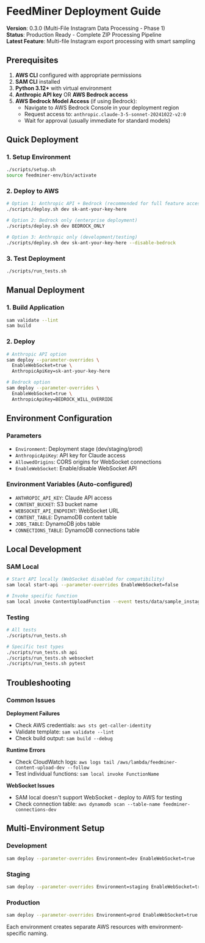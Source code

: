 # FeedMiner Deployment Guide

**Version**: 0.3.0 (Multi-File Instagram Data Processing - Phase 1)  
**Status**: Production Ready - Complete ZIP Processing Pipeline  
**Latest Feature**: Multi-file Instagram export processing with smart sampling

## Prerequisites

1. **AWS CLI** configured with appropriate permissions
2. **SAM CLI** installed
3. **Python 3.12+** with virtual environment
4. **Anthropic API key** OR **AWS Bedrock access**
5. **AWS Bedrock Model Access** (if using Bedrock):
   - Navigate to AWS Bedrock Console in your deployment region
   - Request access to: `anthropic.claude-3-5-sonnet-20241022-v2:0`
   - Wait for approval (usually immediate for standard models)

## Quick Deployment

### 1. Setup Environment
```bash
./scripts/setup.sh
source feedminer-env/bin/activate
```

### 2. Deploy to AWS
```bash
# Option 1: Anthropic API + Bedrock (recommended for full feature access)
./scripts/deploy.sh dev sk-ant-your-key-here

# Option 2: Bedrock only (enterprise deployment)
./scripts/deploy.sh dev BEDROCK_ONLY

# Option 3: Anthropic only (development/testing)
./scripts/deploy.sh dev sk-ant-your-key-here --disable-bedrock
```

### 3. Test Deployment
```bash
./scripts/run_tests.sh
```

## Manual Deployment

### 1. Build Application
```bash
sam validate --lint
sam build
```

### 2. Deploy
```bash
# Anthropic API option
sam deploy --parameter-overrides \
  EnableWebSocket=true \
  AnthropicApiKey=sk-ant-your-key-here

# Bedrock option  
sam deploy --parameter-overrides \
  EnableWebSocket=true \
  AnthropicApiKey=BEDROCK_WILL_OVERRIDE
```

## Environment Configuration

### Parameters
- `Environment`: Deployment stage (dev/staging/prod)
- `AnthropicApiKey`: API key for Claude access
- `AllowedOrigins`: CORS origins for WebSocket connections
- `EnableWebSocket`: Enable/disable WebSocket API

### Environment Variables (Auto-configured)
- `ANTHROPIC_API_KEY`: Claude API access
- `CONTENT_BUCKET`: S3 bucket name
- `WEBSOCKET_API_ENDPOINT`: WebSocket URL
- `CONTENT_TABLE`: DynamoDB content table
- `JOBS_TABLE`: DynamoDB jobs table
- `CONNECTIONS_TABLE`: DynamoDB connections table

## Local Development

### SAM Local
```bash
# Start API locally (WebSocket disabled for compatibility)
sam local start-api --parameter-overrides EnableWebSocket=false

# Invoke specific function
sam local invoke ContentUploadFunction --event tests/data/sample_instagram_enhanced_format.json
```

### Testing
```bash
# All tests
./scripts/run_tests.sh

# Specific test types
./scripts/run_tests.sh api
./scripts/run_tests.sh websocket
./scripts/run_tests.sh pytest
```

## Troubleshooting

### Common Issues

**Deployment Failures**
- Check AWS credentials: `aws sts get-caller-identity`
- Validate template: `sam validate --lint`
- Check build output: `sam build --debug`

**Runtime Errors**
- Check CloudWatch logs: `aws logs tail /aws/lambda/feedminer-content-upload-dev --follow`
- Test individual functions: `sam local invoke FunctionName`

**WebSocket Issues**
- SAM local doesn't support WebSocket - deploy to AWS for testing
- Check connection table: `aws dynamodb scan --table-name feedminer-connections-dev`

## Multi-Environment Setup

### Development
```bash
sam deploy --parameter-overrides Environment=dev EnableWebSocket=true
```

### Staging
```bash
sam deploy --parameter-overrides Environment=staging EnableWebSocket=true
```

### Production
```bash
sam deploy --parameter-overrides Environment=prod EnableWebSocket=true
```

Each environment creates separate AWS resources with environment-specific naming.